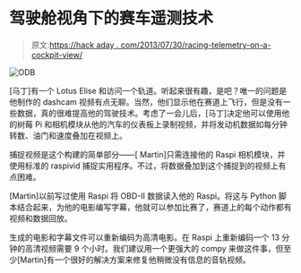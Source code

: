 # 驾驶舱视角下的赛车遥测技术

> 原文:[https://hack aday . com/2013/07/30/racing-telemetry-on-a-cockpit-view/](https://hackaday.com/2013/07/30/racing-telemetry-on-a-cockpit-view/)

![ODB](../Images/e4627492644416bcea17ac6c45421b54.png)

[马丁]有一个 Lotus Elise 和访问一个轨道。听起来很有趣，是吧？唯一的问题是他制作的 dashcam 视频有点无聊。当然，他们显示他在赛道上飞行，但是没有一些数据，真的很难提高他的驾驶技术。考虑了一会儿后，[马丁]决定他可以使用他的树莓 Pi 和相机模块从他的汽车的仪表板上录制视频，并将发动机数据如每分钟转数、油门和速度叠加在视频上。

捕捉视频是这个构建的简单部分——[ Martin]只需连接他的 Raspi 相机模块，并使用标准的 raspivid 捕捉实用程序。不过，将数据叠加到这个捕捉到的视频上有点困难。

[Martin]以前写过使用 Raspi 将 OBD-II 数据读入他的 Raspi。将这与 Python 脚本结合起来，为他的电影编写字幕，他就可以参加比赛了，赛道上的每个动作都有视频和数据回放。

生成的电影和字幕文件可以重新编码为高清电影。在 Raspi 上重新编码一个 13 分钟的高清视频需要 9 个小时。我们建议用一个更强大的 compy 来做这件事，但至少[Martin]有一个很好的解决方案来修复他稍微没有信息的音轨视频。